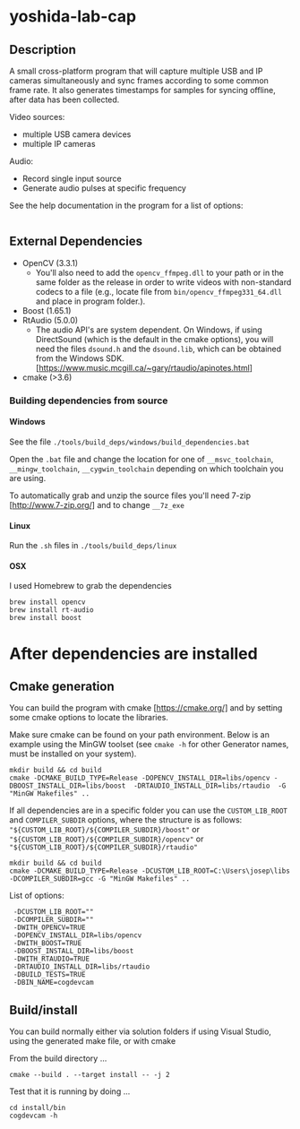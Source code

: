 yoshida-lab-cap
===============

## Description

A small cross-platform program that will capture multiple USB and IP cameras simultaneously and sync frames according to some common frame rate. It also generates timestamps for samples for syncing offline, after data has been collected.

Video sources:

- multiple USB camera devices
- multiple IP cameras

Audio:

- Record single input source
- Generate audio pulses at specific frequency

See the help documentation in the program for a list of options:

```

```

## External Dependencies

- OpenCV (3.3.1)
    - You'll also need to add the `opencv_ffmpeg.dll` to your path or in the same folder as the release in order to write videos with non-standard codecs to a file (e.g., locate file from `bin/opencv_ffmpeg331_64.dll` and place in program folder.).
- Boost (1.65.1)
- RtAudio (5.0.0)
    - The audio API's are system dependent. On Windows, if using DirectSound (which is the default in the cmake options), you will need the files `dsound.h` and the `dsound.lib`, which can be obtained from the Windows SDK. [https://www.music.mcgill.ca/~gary/rtaudio/apinotes.html]
- cmake (>3.6)


### Building dependencies from source

#### Windows

See the file `./tools/build_deps/windows/build_dependencies.bat`

Open the `.bat` file and change the location for one of `__msvc_toolchain`,
`__mingw_toolchain`,
`__cygwin_toolchain` depending on which toolchain you are using.

To automatically grab and unzip the source files you'll need 7-zip [http://www.7-zip.org/] and to change `__7z_exe`

#### Linux

Run the `.sh` files in `./tools/build_deps/linux`

#### OSX

I used Homebrew to grab the dependencies

```
brew install opencv
brew install rt-audio
brew install boost
```

# After dependencies are installed

## Cmake generation

You can build the program with cmake [https://cmake.org/] and by setting some cmake options to locate the libraries.

Make sure cmake can be found on your path environment. Below is an example using the MinGW toolset (see `cmake -h` for other Generator names, must be installed on your system).

```
mkdir build && cd build
cmake -DCMAKE_BUILD_TYPE=Release -DOPENCV_INSTALL_DIR=libs/opencv -DBOOST_INSTALL_DIR=libs/boost  -DRTAUDIO_INSTALL_DIR=libs/rtaudio  -G "MinGW Makefiles" ..
```

If all dependencies are in a specific folder you can use the `CUSTOM_LIB_ROOT` and `COMPILER_SUBDIR` options, where the structure is as follows: `"${CUSTOM_LIB_ROOT}/${COMPILER_SUBDIR}/boost"` or `"${CUSTOM_LIB_ROOT}/${COMPILER_SUBDIR}/opencv"` or `"${CUSTOM_LIB_ROOT}/${COMPILER_SUBDIR}/rtaudio"`

```
mkdir build && cd build
cmake -DCMAKE_BUILD_TYPE=Release -DCUSTOM_LIB_ROOT=C:\Users\josep\libs -DCOMPILER_SUBDIR=gcc -G "MinGW Makefiles" ..
```

List of options:

```
 -DCUSTOM_LIB_ROOT=""
 -DCOMPILER_SUBDIR=""
 -DWITH_OPENCV=TRUE
 -DOPENCV_INSTALL_DIR=libs/opencv
 -DWITH_BOOST=TRUE
 -DBOOST_INSTALL_DIR=libs/boost
 -DWITH_RTAUDIO=TRUE
 -DRTAUDIO_INSTALL_DIR=libs/rtaudio
 -DBUILD_TESTS=TRUE
 -DBIN_NAME=cogdevcam
 ```

## Build/install

You can build normally either via solution folders if using Visual Studio, using the generated make file, or with cmake

From the build directory ...

```
cmake --build . --target install -- -j 2
```

Test that it is running by doing ...

```
cd install/bin
cogdevcam -h
```